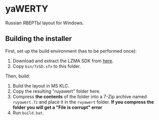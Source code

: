 # yaWERTY
 Russian ЯВЕРТЫ layout for Windows.

## Building the installer
First, set up the build environment (has to be performed once):
1. Download and extract the LZMA SDK from [here](https://www.7-zip.org/a/lzma1900.7z).
2. Copy `bin/7zSD.sfx` to this folder.

Then, build:
1. Build the layout in MS KLC.
2. Copy the resulting "ruyawert" folder here.
3. Compress **the contents** of the folder into a 7-Zip archive named `ruyawert.7z` and place it in the `ruyawert` folder. **If you compress the folder you will get a "File is corrupt" error**
4. Run `build.bat`.